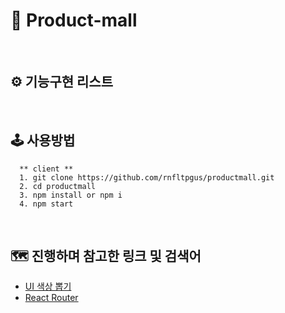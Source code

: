 # 📝 Product-mall

<br/>

## ⚙️ 기능구현 리스트

<br/>

## 🕹 사용방법
```
  ** client **
  1. git clone https://github.com/rnfltpgus/productmall.git
  2. cd productmall
  3. npm install or npm i
  4. npm start
```

<br/>

## 🗺 진행하며 참고한 링크 및 검색어
- [UI 색상 뽑기](https://coolors.co/fefefe-629acd-7facd6-ebaba8-ffffff)
- [React Router](https://reactrouter.com/en/main)
